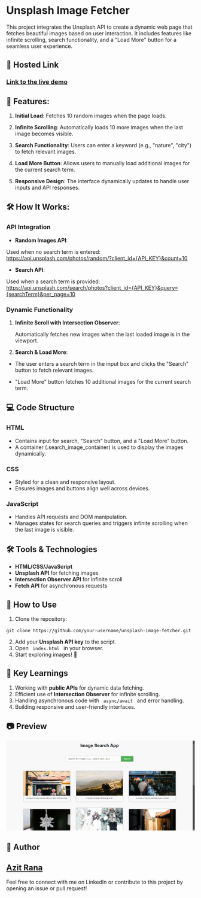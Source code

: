 # Unsplash Image Fetcher

This project integrates the Unsplash API to create a dynamic web page that fetches beautiful images based on user interaction. It includes features like infinite scrolling, search functionality, and a "Load More" button for a seamless user experience.

## 🌟 Hosted Link

### [Link to the live demo](https://azit-rana0.github.io/Assignment-with-JS/imageSearchApp/index.html)

## 🚀 Features:

1. **Initial Load**: Fetches 10 random images when the page loads.

2. **Infinite Scrolling**: Automatically loads 10 more images when the last image becomes visible.
3. **Search Functionality**: Users can enter a keyword (e.g., "nature", "city") to fetch relevant images.
4. **Load More Button**: Allows users to manually load additional images for the current search term.
5. **Responsive Design**: The interface dynamically updates to handle user inputs and API responses.

## 🛠 How It Works:

### API Integration

- **Random Images API**:

Used when no search term is entered:
https://api.unsplash.com/photos/random/?client_id={API_KEY}&count=10

- **Search API**:

Used when a search term is provided:
https://api.unsplash.com/search/photos?client_id={API_KEY}&query={searchTerm}&per_page=10

### Dynamic Functionality

1. **Infinite Scroll with Intersection Observer**:

   Automatically fetches new images when the last loaded image is in the viewport.

2. **Search & Load More**:

- The user enters a search term in the input box and clicks the "Search" button to fetch relevant images.

- "Load More" button fetches 10 additional images for the current search term.

## 💻 Code Structure

### HTML

- Contains input for search, "Search" button, and a "Load More" button.
- A container (.search_image_container) is used to display the images dynamically.

### CSS

- Styled for a clean and responsive layout.
- Ensures images and buttons align well across devices.

### JavaScript

- Handles API requests and DOM manipulation.
- Manages states for search queries and triggers infinite scrolling when the last image is visible.

## 🛠 Tools & Technologies

- **HTML/CSS/JavaScript**
- **Unsplash API** for fetching images
- **Intersection Observer API** for infinite scroll
- **Fetch API** for asynchronous requests

## 📄 How to Use

1. Clone the repository:

```
git clone https://github.com/your-username/unsplash-image-fetcher.git
```

2. Add your **Unsplash API key** to the script.
3. Open <code> index.html </code> in your browser.
4. Start exploring images! 🌟

## 🔑 Key Learnings

1. Working with **public APIs** for dynamic data fetching.
2. Efficient use of **Intersection Observer** for infinite scrolling.
3. Handling asynchronous code with <code> async/await </code> and error handling.
4. Building responsive and user-friendly interfaces.

## 📷 Preview

![Page Screenshot](./page-screenshot.png)

## 👥 Author

## [Azit Rana](https://www.linkedin.com/in/azitrana/)

Feel free to connect with me on LinkedIn or contribute to this project by opening an issue or pull request!
